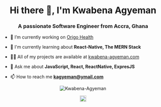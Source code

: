 <h1 align="center">Hi there 👋, I'm Kwabena Agyeman </h1>
<h3 align="center">A passionate Software Engineer from Accra, Ghana</h3>

- 🔭 I’m currently working on [Origo Health](https://origohealth.net/)

- 🌱 I'm currently learning about **React-Native, The MERN Stack**

<!-- 
- 🎓 I’m currently pursuing **Computer Science and Engineering**

- 👯 I’m looking to collaborate on [PHP-src](https://github.com/php/php-src)

- 🤔 I’m looking for help with [GLab](https://github.com/profclems/glab)


-->
  
- 👨‍💻 All of my projects are available at [kwabena-agyeman.com](https://www.kwabena-agyeman.com/)

- 💬 Ask me about **JavaScript, React, ReactNative, ExpresJS**

- 📫 How to reach me **kagyeman@ymail.com**

<!-- ⚡ Fun fact **I taught myself to code at the age of 14**-->
<!--
<p align="left">
  <img src="https://devicons.github.io/devicon/devicon.git/icons/vuejs/vuejs-original-wordmark.svg" alt="vuejs" width="20" height="20"/> 
  <img src="https://devicons.github.io/devicon/devicon.git/icons/amazonwebservices/amazonwebservices-original-wordmark.svg" alt="aws" width="20" height="20"/> 
  <img src="https://devicons.github.io/devicon/devicon.git/icons/cplusplus/cplusplus-original.svg" alt="cplusplus" width="20" height="20"/> 
  <img src="https://devicons.github.io/devicon/devicon.git/icons/csharp/csharp-original.svg" alt="csharp" width="20" height="20"/> 
  <img src="https://devicons.github.io/devicon/devicon.git/icons/docker/docker-original-wordmark.svg" alt="docker" width="20" height="20"/> 
  <img src="https://devicons.github.io/devicon/devicon.git/icons/go/go-original.svg" alt="go" width="20" height="20"/> 
  <img src="https://devicons.github.io/devicon/devicon.git/icons/laravel/laravel-plain-wordmark.svg" alt="laravel" width="20" height="20"/> 
  <img src="https://devicons.github.io/devicon/devicon.git/icons/mysql/mysql-original-wordmark.svg" alt="mysql" width="20" height="20"/> 
  <img src="https://devicons.github.io/devicon/devicon.git/icons/php/php-original.svg" alt="php" width="20" height="20"/> 
  <img src="https://devicons.github.io/devicon/devicon.git/icons/postgresql/postgresql-original-wordmark.svg" alt="postgresql" width="20" height="20"/> 
  <img src="https://devicons.github.io/devicon/devicon.git/icons/nginx/nginx-original.svg" alt="nginx" width="20" height="20"/> 
  <img src="https://devicons.github.io/devicon/devicon.git/icons/linux/linux-original.svg" alt="linux" width="20" height="20"/>
</p>
-->
<p align="center">
  <img src="https://github-readme-stats.vercel.app/api?username=Kwabena-Agyeman&show_icons=true&count_private=true" alt="Kwabena-Agyeman" /> 
</p>

<p align="center">
  <a href="https://www.linkedin.com/in/kwabena-agyeman-500704100/" target="blank"><img align="center" src="https://cdn.jsdelivr.net/npm/simple-icons@3.0.1/icons/linkedin.svg" alt="Kwabena-Agyeman" height="20" width="20" /></a>

</p>
